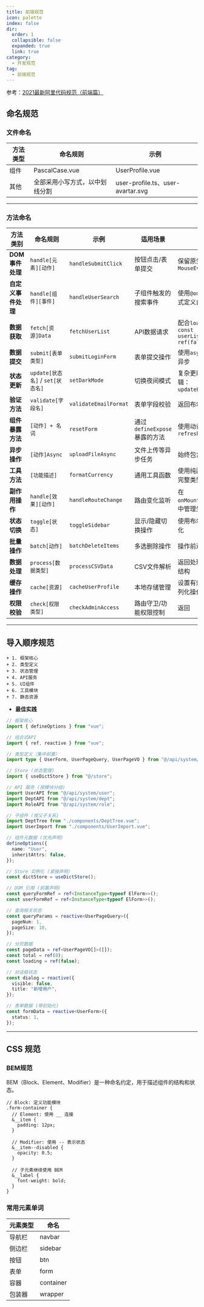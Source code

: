 ```yaml
---
title: 前端规范
icon: palette
index: false
dir:
  order: 1
  collapsible: false
  expanded: true
  link: true
category:
  - 开发规范
tag:
  - 前端规范
---
```




参考：[2021最新阿里代码规范（前端篇）](https://developer.aliyun.com/article/850913)

## 命名规范

### 文件命名
| 方法类型       | 命名规则       | 示例                      |
|----------------|-------------|---------------------------|
| 组件            | PascalCase.vue      | UserProfile.vue	    |
| 其他            |  全部采用小写方式，以中划线分割       | user-profile.ts、user-avartar.svg         |
---

### 方法命名
| **方法类别**          | **命名规则**                 | **示例**                                 | **适用场景**                             | **最佳实践**                                                                 |
|-----------------------|----------------------------|----------------------------------------|----------------------------------------|----------------------------------------------------------------------------|
| **DOM事件处理**        | `handle[元素][动作]`          | `handleSubmitClick`                   | 按钮点击/表单提交                        | 保留原生事件参数：`(e: MouseEvent)`                                         |
| **自定义事件处理**      | `handle[组件][事件]`          | `handleUserSearch`                     | 子组件触发的搜索事件                      | 使用`@on-event-name`格式定义自定义事件                                       |
| **数据获取**           | `fetch[资源]Data`            | `fetchUserList`                        | API数据请求                             | 配合`loading`状态：`const userListLoading = ref(false)`                     |
| **数据提交**           | `submit[表单类型]`           | `submitLoginForm`                      | 表单提交操作                            | 使用`async/await`处理异步                                                   |
| **状态更新**           | `update[状态名]` / `set[状态名]` | `setDarkMode`                          | 切换夜间模式                            | 复杂更新应包含业务逻辑：`updatePagination()`                                |
| **验证方法**           | `validate[字段名]`           | `validateEmailFormat`                  | 表单字段校验                            | 返回布尔值或错误消息                                                        |
| **组件暴露方法**       | `[动作] + 名词`              | `resetForm`                            | 通过`defineExpose`暴露的方法              | 使用动词开头：`refreshData`                                                 |
| **异步操作**           | `[动作]Async`                | `uploadFileAsync`                      | 文件上传等异步任务                       | 始终包含错误处理逻辑                                                        |
| **工具方法**           | `[功能描述]`                 | `formatCurrency`                       | 通用工具函数                            | 使用纯函数实现，添加完整类型注解                                            |
| **副作用操作**         | `handle[效果][动作]`          | `handleRouteChange`                    | 路由变化监听                            | 在`onMounted`/`onUnmounted`中管理生命周期                                    |
| **状态切换**           | `toggle[状态]`               | `toggleSidebar`                        | 显示/隐藏切换操作                       | 使用布尔值控制状态变化                                                       |
| **批量操作**           | `batch[动作]`                | `batchDeleteItems`                     | 多选删除操作                            | 操作前进行二次确认                                                          |
| **数据处理**           | `process[数据类型]`           | `processCSVData`                       | CSV文件解析                             | 返回处理后的标准数据结构                                                     |
| **缓存操作**           | `cache[资源]`                | `cacheUserProfile`                     | 本地存储管理                            | 设置有效期限，配合序列化操作                                                 |
| **权限校验**           | `check[权限类型]`             | `checkAdminAccess`                     | 路由守卫/功能权限控制                    | 返回
---

## 导入顺序规范

```
+ 1. 框架核心
+ 2. 类型定义
+ 3. 状态管理
+ 4. API服务
+ 5. UI组件
+ 6. 工具模块
+ 7. 静态资源

```

- **最佳实践**

```typescript
// 框架核心
import { defineOptions } from "vue";

// 组合式API
import { ref, reactive } from "vue";

// 类型定义（集中前置）
import type { UserForm, UserPageQuery, UserPageVO } from "@/api/system/user";

// Store (状态管理)
import { useDictStore } from "@/store";

// API 服务 (按模块分组)
import UserAPI from "@/api/system/user";
import DeptAPI from "@/api/system/dept";
import RoleAPI from "@/api/system/role";

// 子组件 (按父子关系)
import DeptTree from "./components/DeptTree.vue";
import UserImport from "./components/UserImport.vue";

// 组件元数据 (优先声明)
defineOptions({
  name: "User",
  inheritAttrs: false,
});

// Store 实例化 (紧接声明)
const dictStore = useDictStore();

// DOM 引用 (前置声明)
const queryFormRef = ref<InstanceType<typeof ElForm>>();
const userFormRef = ref<InstanceType<typeof ElForm>>();

// 查询相关状态
const queryParams = reactive<UserPageQuery>({
  pageNum: 1,
  pageSize: 10,
});

// 分页数据
const pageData = ref<UserPageVO[]>([]);
const total = ref(0);
const loading = ref(false);

// 对话框状态
const dialog = reactive({
  visible: false,
  title: "新增用户",
});

// 表单数据 (带初始化)
const formData = reactive<UserForm>({
  status: 1,
});

```

---

## CSS 规范

### BEM规范


BEM（Block、Element、Modifier）是一种命名约定，用于描述组件的结构和状态。

```
// Block: 定义功能模块
.form-container {
  // Element: 使用 __ 连接
  &__item {
    padding: 12px;
  }

  // Modifier: 使用 -- 表示状态
  &__item--disabled {
    opacity: 0.5;
  }

  // 子元素继续使用 BEM
  &__label {
    font-weight: bold;
  }
}

```


### 常用元素单词


| 元素类型       | 命名        | 
|----------------|-------------|
| 导航栏       | navbar       | 
| 侧边栏       | sidebar      | 
| 按钮         | btn      |
| 表单         | form    | 
| 容器         | container	  |
| 包装器       | wrapper	  |

